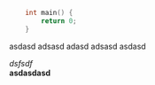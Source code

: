 ```cpp
    int main() {
        return 0;
    }
```

asdasd
adsasd
adasd
adsasd
asdasd

*dsfsdf* \
**asdasdasd**